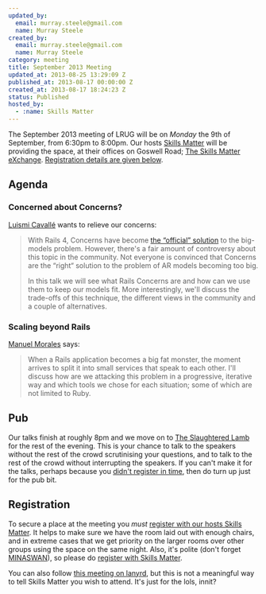 ```yaml
--- 
updated_by: 
  email: murray.steele@gmail.com
  name: Murray Steele
created_by: 
  email: murray.steele@gmail.com
  name: Murray Steele
category: meeting
title: September 2013 Meeting
updated_at: 2013-08-25 13:29:09 Z
published_at: 2013-08-17 00:00:00 Z
created_at: 2013-08-17 18:24:23 Z
status: Published
hosted_by:
  - :name: Skills Matter
---
```


The September 2013 meeting of LRUG will be on *Monday* the 9th of September, from 6:30pm to 8:00pm.  Our hosts [Skills Matter](http://skillsmatter.com/) will be providing the space, at their offices on Goswell Road; [The Skills Matter eXchange](http://skillsmatter.com/location-details/design-architecture/484/96).  <a href="#sep13registration">Registration details are given below</a>.

Agenda
------

### Concerned about Concerns?

[Luismi Cavallé](https://twitter.com/cavalle) wants to relieve our concerns:

> With Rails 4, Concerns have become [the “official” solution](http://37signals.com/svn/posts/3372-put-chubby-models-on-a-diet-with-concerns)
> to the big-models problem. However, there's a fair amount
> of controversy about this topic in the community. Not 
> everyone is convinced that Concerns are the “right“ solution
> to the problem of AR models becoming too big.
> 
> In this talk we will see what Rails Concerns are and how can 
> we use them to keep our models fit. More interestingly, we'll
> discuss the trade-offs of this technique, the different views
> in the community and a couple of alternatives.

### Scaling beyond Rails

[Manuel Morales](https://github.com/manuelmorales) says:

> When a Rails application becomes a big fat monster, the moment 
> arrives to split it into small services that speak to each other. 
> I'll discuss how are we attacking this problem in a progressive, 
> iterative way and which tools we chose for each situation; some of 
> which are not limited to Ruby.

Pub
---

Our talks finish at roughly 8pm and we move on to [The Slaughtered Lamb](http://www.theslaughteredlambpub.com/) for the rest of the evening.  This is your chance to talk to the speakers without the rest of the crowd scrutinising your questions, and to talk to the rest of the crowd without interrupting the speakers.  If you can't make it for the talks, perhaps because you <a href="#sep13registration">didn't register in time</a>, then do turn up just for the pub bit.

Registration <a name="sep13registration">&nbsp;</a>
---------------------------------------------------

To secure a place at the meeting you *must* [register with our hosts Skills Matter](http://skillsmatter.com/event-details/home/concerned-about-concerns).  It helps to make sure we have the room laid out with enough chairs, and in extreme cases that we get priority on the larger rooms over other groups using the space on the same night.  Also, it's polite (don't forget [MINASWAN](http://oreilly.com/ruby/excerpts/ruby-learning-rails/ruby-glossary.html#I_indexterm_d1e32036)), so please do [register with Skills Matter](http://skillsmatter.com/event-details/home/concerned-about-concerns).

You can also follow [this meeting on lanyrd](http://lanyrd.com/2013/lrug-september/), but this is not a meaningful way to tell Skills Matter you wish to attend.  It's just for the lols, innit?
